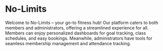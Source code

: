 # No-Limits
Welcome to No-Limits – your go-to fitness hub! Our platform caters to both members and administrators, offering a streamlined experience for all. Members can enjoy personalized dashboards for goal tracking, class schedules, and easy bookings. Meanwhile, administrators have tools for seamless membership management and attendance tracking. 

